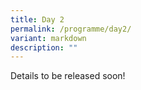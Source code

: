 ```yaml
---
title: Day 2
permalink: /programme/day2/
variant: markdown
description: ""
---
```

Details to be released soon!